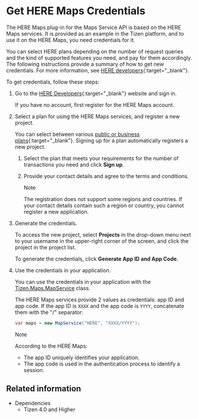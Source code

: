 # Get HERE Maps Credentials


The HERE Maps plug-in for the Maps Service API is based on the HERE Maps services. It is provided as an example in the Tizen platform, and to use it on the HERE Maps, you need credentials for it.

You can select HERE plans depending on the number of request queries and the kind of supported features you need, and pay for them accordingly. The following instructions provide a summary of how to get new credentials. For more information, see [HERE developers](https://developer.here.com){:target="_blank"}.

To get credentials, follow these steps:

1.  Go to the [HERE Developers](https://developer.here.com){:target="_blank"} website and sign in.

    If you have no account, first register for the HERE Maps account.

2.  Select a plan for using the HERE Maps services, and register a new project.

    You can select between various [public or business plans](https://developer.here.com/plans){:target="_blank"}. Signing up for a plan automatically registers a new project.

    1.  Select the plan that meets your requirements for the number of transactions you need and click **Sign up**.
    2.  Provide your contact details and agree to the terms and conditions.

        > [!NOTE]
		> The registration does not support some regions and countries. If your contact details contain such a region or country, you cannot register a new application.


3.  Generate the credentials.

    To access the new project, select **Projects** in the drop-down menu next to your username in the upper-right corner of the screen, and click the project in the project list.

    To generate the credentials, click **Generate App ID and App Code**.

4.  Use the credentials in your application.

    You can use the credentials in your application with the [Tizen.Maps.MapService](/application/dotnet/api/TizenFX/latest/api/Tizen.Maps.MapService.html) class.

    The HERE Maps services provide 2 values as credentials: app ID and app code. If the app ID is `XXXX` and the app code is `YYYY`, concatenate them with the "/" separator:

    ```csharp
    var maps = new MapService("HERE", "XXXX/YYYY");
    ```

    > [!NOTE]
	> According to the HERE Maps:
    > -   The app ID uniquely identifies your application.
    > -   The app code is used in the authentication process to identify a session.


## Related information
* Dependencies
  -   Tizen 4.0 and Higher
